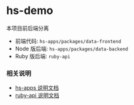 # hs-demo
本项目前后端分离

* 前端代码: `hs-apps/packages/data-frontend`
* Node 版后端: `hs-apps/packages/data-backend`
* Ruby 版后端: `ruby-api`

### 相关说明
* [hs-apps 说明文档](./hs-apps/README.md)
* [ruby-api 说明文档](./ruby-api/README.md)